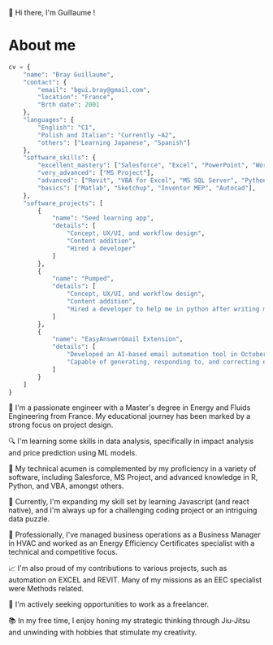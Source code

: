 👋 Hi there, I'm Guillaume !



# About me

```python
cv = {
    "name": "Bray Guillaume",
    "contact": {
        "email": "bgui.bray@gmail.com",
        "location": "France",
        "Brth date": 2001
    },
    "languages": {
        "English": "C1",
        "Polish and Italian": "Currently ~A2",
        "others": ["Learning Japanese", "Spanish"]
    },
    "software_skills": {
        "excellent_mastery": ["Salesforce", "Excel", "PowerPoint", "Word", "OneNote"],
        "very_advanced": ["MS Project"],
        "advanced": ["Revit", "VBA for Excel", "MS SQL Server", "Python"],
        "basics": ["Matlab", "Sketchup", "Inventor MEP", "Autocad"],
    },
    "software_projects": [
        {
            "name": "Seed learning app",
            "details": [
                "Concept, UX/UI, and workflow design",
                "Content addition",
                "Hired a developer"
            ]
        },
        {
            "name": "Pumped",
            "details": [
                "Concept, UX/UI, and workflow design",
                "Content addition",
                "Hired a developer to help me in python after writing myself 500+ line of code; and another one for iOS"
            ]
        },
        {
            "name": "EasyAnswerGmail Extension",
            "details": [
                "Developed an AI-based email automation tool in October 2022",
                "Capable of generating, responding to, and correcting emails"
            ]
        }
    ]
}

```







🌟 I'm a passionate engineer with a Master's degree in Energy and Fluids Engineering from France. My educational journey has been marked by a strong focus on project design.

🔍 I'm learning some skills in data analysis, specifically in impact analysis and price prediction using ML models.

🔧 My technical acumen is complemented by my proficiency in a variety of software, including Salesforce, MS Project, and advanced knowledge in R, Python, and VBA, amongst others.

🌱 Currently, I'm expanding my skill set by learning Javascript (and react native), and I'm always up for a challenging coding project or an intriguing data puzzle.

💼 Professionally, I've managed business operations as a Business Manager in HVAC and worked as an Energy Efficiency Certificates specialist with a technical and competitive focus.

📈 I'm also proud of my contributions to various projects, such as automation on EXCEL and REVIT. Many of my missions as an EEC specialist were Methods related. 

🎯 I'm actively seeking opportunities to work as a freelancer.

📚 In my free time, I enjoy honing my strategic thinking through Jiu-Jitsu and unwinding with hobbies that stimulate my creativity.
